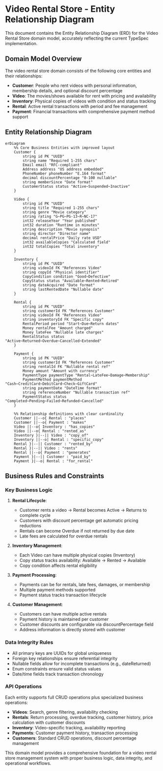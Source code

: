 # Video Rental Store - Entity Relationship Diagram

This document contains the Entity Relationship Diagram (ERD) for the Video Rental Store domain model, accurately reflecting the current TypeSpec implementation.

## Domain Model Overview

The video rental store domain consists of the following core entities and their relationships:

- **Customer**: People who rent videos with personal information, membership details, and optional discount percentage
- **Video**: The movies/shows available for rent with pricing and availability
- **Inventory**: Physical copies of videos with condition and status tracking
- **Rental**: Active rental transactions with period and fee management
- **Payment**: Financial transactions with comprehensive payment method support

## Entity Relationship Diagram

```mermaid
erDiagram
    %% Core Business Entities with improved layout
    Customer {
        string id PK "UUID"
        string name "Required 1-255 chars"
        Email email "RFC-compliant"
        Address address "US address embedded"
        PhoneNumber phoneNumber "E.164 format"
        decimal discountPercentage "0-100 nullable"
        string memberSince "Date format"
        CustomerStatus status "Active~Suspended~Inactive"
    }

    Video {
        string id PK "UUID"
        string title "Required 1-255 chars"
        string genre "Movie category"
        string rating "G~PG~PG-13~R~NC-17"
        int32 releaseYear "Year published"
        int32 duration "Runtime in minutes"
        string description "Movie synopsis"
        string director "Director name"
        decimal rentalPrice "Daily rate USD"
        int32 availableCopies "Calculated field"
        int32 totalCopies "Total inventory"
    }

    Inventory {
        string id PK "UUID"
        string videoId FK "References Video"
        string copyId "Physical identifier"
        CopyCondition condition "Good~Defective"
        CopyStatus status "Available~Rented~Retired"
        string dateAcquired "Date format"
        string lastRentedDate "Nullable date"
    }

    Rental {
        string id PK "UUID"
        string customerId FK "References Customer"
        string videoId FK "References Video"
        string inventoryId FK "Specific copy"
        RentalPeriod period "Start~Due~Return dates"
        Money rentalFee "Amount charged"
        Money lateFee "Nullable late charges"
        RentalStatus status "Active~Returned~Overdue~Cancelled~Extended"
    }

    Payment {
        string id PK "UUID"
        string customerId FK "References Customer"
        string rentalId FK "Nullable rental ref"
        Money amount "Amount with currency"
        PaymentType paymentType "Rental~LateFee~Damage~Membership"
        PaymentMethod paymentMethod "Cash~CreditCard~DebitCard~Check~GiftCard"
        string paymentDate "DateTime format"
        string referenceNumber "Nullable transaction ref"
        PaymentStatus status "Completed~Pending~Failed~Refunded~Cancelled"
    }

    %% Relationship definitions with clear cardinality
    Customer ||--o{ Rental : "places"
    Customer ||--o{ Payment : "makes"
    Video ||--o{ Inventory : "has_copies"
    Video ||--o{ Rental : "rented_as"
    Inventory }|--|| Video : "copy_of"
    Inventory ||--o| Rental : "specific_copy"
    Rental }|--|| Customer : "rented_by"
    Rental }|--|| Video : "rents"
    Rental ||--o{ Payment : "generates"
    Payment }|--|| Customer : "paid_by"
    Payment }|--o| Rental : "for_rental"
```

## Business Rules and Constraints

### Key Business Logic

1. **Rental Lifecycle**:

   - Customer rents a video → Rental becomes Active → Returns to complete cycle
   - Customers with discount percentage get automatic pricing reductions
   - Rentals can become Overdue if not returned by due date
   - Late fees are calculated for overdue rentals

2. **Inventory Management**:

   - Each Video can have multiple physical copies (Inventory)
   - Copy status tracks availability: Available → Rented → Available
   - Copy condition affects rental eligibility

3. **Payment Processing**:

   - Payments can be for rentals, late fees, damages, or membership
   - Multiple payment methods supported
   - Payment status tracks transaction lifecycle

4. **Customer Management**:

   - Customers can have multiple active rentals
   - Payment history is maintained per customer
   - Customer discounts are configurable via discountPercentage field
   - Address information is directly stored with customer

### Data Integrity Rules

- All primary keys are UUIDs for global uniqueness
- Foreign key relationships ensure referential integrity
- Nullable fields allow for incomplete transactions (e.g., dateReturned)
- Enum constraints ensure valid status values
- Date/time fields track transaction chronology

### API Operations

Each entity supports full CRUD operations plus specialized business operations:

- **Videos**: Search, genre filtering, availability checking
- **Rentals**: Return processing, overdue tracking, customer history, price calculation with customer discounts
- **Inventory**: Video-specific tracking, availability reporting
- **Payments**: Customer payment history, transaction processing
- **Customers**: Standard CRUD operations, discount percentage management

This domain model provides a comprehensive foundation for a video rental store management system with proper business logic, data integrity, and operational workflows.
